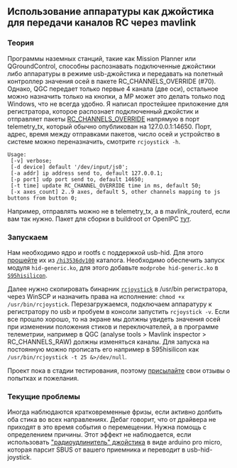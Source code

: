 ## Использование аппаратуры как джойстика для передачи каналов RC через mavlink

### Теория
Программы наземных станций, такие как Mission Planner или QGroundControl, способны распознавать подключенные джойстики либо аппаратуры в режиме usb-джойстика и
передавать на полетный контроллер значения осей в пакете RC_CHANNELS_OVERRIDE (#70). Однако, QGC передает только первые 4 канала (две оси), остальное можно назначить только на кнопки,
а MP может это делать только под Windows, что не всегда удобно. Я написал простейшее приложение для регистратора, которое распознает подключенный джойстик и отправляет пакеты [RC_CHANNELS_OVERRIDE](https://mavlink.io/en/messages/common.html#RC_CHANNELS_OVERRIDE) напрямую в порт telemetry_tx, который обычно опубликован на 127.0.0.1:14650. Порт, адрес, время между отправками пакетов, число осей и устройство в системе можно переназначить, смотрите `rcjoystick -h`.

```
Usage:
 [-v] verbose;
 [-d device] default '/dev/input/js0';
 [-a addr] ip address send to, default 127.0.0.1;
 [-p port] udp port send to, default 14650;
 [-t time] update RC_CHANNEL_OVERRIDE time in ms, default 50;
 [-x axes_count] 2..9 axes, default 5, other channels mapping to js buttons from button 0;
```

Например, отправлять можно не в telemetry_tx, а в mavlink_routerd, если вам так нужно. Пакет для сборки в buildroot от OpenIPC [тут](rcjoystick).

### Запускаем
Нам необходимо ядро и rootfs с поддержкой usb-hid. Для этого [прошейте](notes_start_hi3536ev100) их из [`/hi3536dv100`](hi3536dv100) каталога.
Необходимо обеспечить запуск модуля `hid-generic.ko`, для этого добавьте `modprobe hid-generic.ko` в [`S95hisilicon`](hi3536dv100/etc/init.d/S95hisilicon).

Далее нужно скопировать бинарник [`rcjoystick`](hi3536dv100/usr/bin/rcjoystick) в /usr/bin регистратора, через WinSCP и назначить права на исполнение: `chmod +x /usr/bin/rcjoystick`.
Перезагружаемся, подключаем аппаратуру к регистратору по usb и пробуем в консоли запустить `rcjoystick -v`. Если все прошло хорошо, то на экране мы должны увидеть значения осей при изменении положения стиков и переключателей, а в программе телеметрии, например в QGC (analyse tools > Mavlink inspector > RC_CHANNELS_RAW) должны изменяться каналы. Для запуска на постоянную можно прописать его например в S95hisilicon как `/usr/bin/rcjoystick -t 25 &>/dev/null`.

Проект пока в стадии тестирования, поэтому [присылайте](https://t.me/+BMyMoolVOpkzNWUy) свои отзывы о попытках и пожелания.

### Текущие проблемы
Иногда наблюдаются кратковременные фризы, если активно долбить оба стика во всех направлениях. Дебаг говорит, что от драйвера не приходят в это время события о перемещении. Нужна помощь с определением причины.
Этот эффект не наблюдается, если использовать ["радиоудлинитель" джойстика](sbus-to-usb-joystick) в виде arduino pro micro, которая парсит SBUS от вашего приемника и переводит в usb-hid-joystick.
